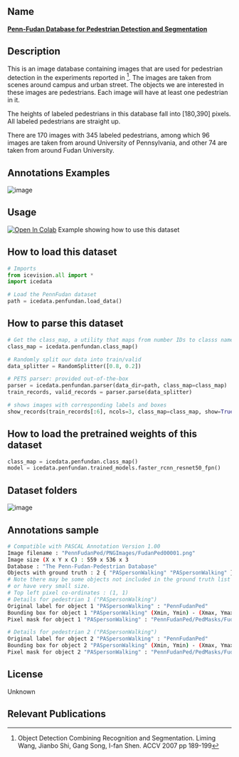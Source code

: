 ## Name
[**Penn-Fudan Database for Pedestrian Detection and Segmentation**](https://www.cis.upenn.edu/~jshi/ped_html/)

## Description
This is an image database containing images that are used for pedestrian detection in the experiments reported in [^1]. The images are taken from scenes around campus and urban street. The objects we are interested in these images are pedestrians. Each image will have at least one pedestrian in it.

The heights of labeled pedestrians in this database fall into [180,390] pixels. All labeled pedestrians are straight up.

There are 170 images with 345 labeled pedestrians, among which 96 images are taken from around University of Pennsylvania, and other 74 are taken from around Fudan University.

## Annotations Examples
![image](images/pennfudan_annotations.jpg)

## Usage 
<a href="https://colab.research.google.com/github/airctic/icevision/blob/master/notebooks/mask_rcnn_pennfundan.ipynb" target="_parent"><img src="https://colab.research.google.com/assets/colab-badge.svg" alt="Open In Colab"/></a> Example showing how to use this dataset


## How to load this dataset
```python
# Imports
from icevision.all import *
import icedata

# Load the PennFudan dataset
path = icedata.penfundan.load_data()
```

## How to parse this dataset
```python
# Get the class_map, a utility that maps from number IDs to classs names
class_map = icedata.penfundan.class_map()

# Randomly split our data into train/valid
data_splitter = RandomSplitter([0.8, 0.2])

# PETS parser: provided out-of-the-box
parser = icedata.penfundan.parser(data_dir=path, class_map=class_map)
train_records, valid_records = parser.parse(data_splitter)

# shows images with corresponding labels and boxes
show_records(train_records[:6], ncols=3, class_map=class_map, show=True)
```

## How to load the pretrained weights of this dataset
```python
class_map = icedata.penfundan.class_map()
model = icedata.penfundan.trained_models.faster_rcnn_resnet50_fpn()
```

## Dataset folders
![image](images/pennfudan_folders.png)

## Annotations sample
```bash
# Compatible with PASCAL Annotation Version 1.00
Image filename : "PennFudanPed/PNGImages/FudanPed00001.png"
Image size (X x Y x C) : 559 x 536 x 3
Database : "The Penn-Fudan-Pedestrian Database"
Objects with ground truth : 2 { "PASpersonWalking" "PASpersonWalking" }
# Note there may be some objects not included in the ground truth list for they are severe-occluded
# or have very small size.
# Top left pixel co-ordinates : (1, 1)
# Details for pedestrian 1 ("PASpersonWalking")
Original label for object 1 "PASpersonWalking" : "PennFudanPed"
Bounding box for object 1 "PASpersonWalking" (Xmin, Ymin) - (Xmax, Ymax) : (160, 182) - (302, 431)
Pixel mask for object 1 "PASpersonWalking" : "PennFudanPed/PedMasks/FudanPed00001_mask.png"

# Details for pedestrian 2 ("PASpersonWalking")
Original label for object 2 "PASpersonWalking" : "PennFudanPed"
Bounding box for object 2 "PASpersonWalking" (Xmin, Ymin) - (Xmax, Ymax) : (420, 171) - (535, 486)
Pixel mask for object 2 "PASpersonWalking" : "PennFudanPed/PedMasks/FudanPed00001_mask.png"
```

## License
Unknown

## Relevant Publications
[^1]: 
    Object Detection Combining Recognition and Segmentation. 
    Liming Wang, Jianbo Shi, Gang Song, I-fan Shen. 
    ACCV 2007 pp 189-199